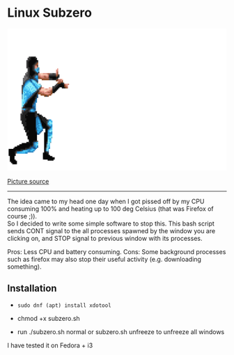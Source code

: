# Linux Subzero



![subzero](sz.gif)

[Picture source](https://www.deviantart.com/jjbamortalkombat/art/Mortal-Kombat-2-Sub-Zero-gif-freeze-595259507)


***

The idea came to my head one day when I got pissed off by my CPU consuming 100% and heating up to 100 deg Celsius (that was Firefox of course ;)).         
So I decided to write some simple  software to stop this.
This bash script sends CONT signal to the all processes spawned by the window you are clicking on, and STOP signal to previous window with its processes.  

Pros: Less CPU and battery consuming.
Cons: Some background processes such as firefox may also stop their useful activity (e.g. downloading something).

## Installation

- ```sudo dnf (apt) install xdotool```

- chmod +x subzero.sh 

- run ./subzero.sh normal or subzero.sh unfreeze to unfreeze all windows 

I have tested it on Fedora + i3 
